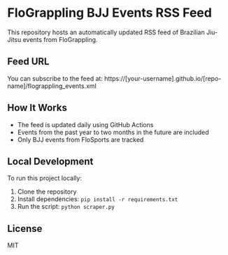 # FloGrappling BJJ Events RSS Feed

This repository hosts an automatically updated RSS feed of Brazilian Jiu-Jitsu events from FloGrappling.

## Feed URL

You can subscribe to the feed at: https://[your-username].github.io/[repo-name]/flograppling_events.xml

## How It Works

- The feed is updated daily using GitHub Actions
- Events from the past year to two months in the future are included
- Only BJJ events from FloSports are tracked

## Local Development

To run this project locally:

1. Clone the repository
2. Install dependencies: `pip install -r requirements.txt`
3. Run the script: `python scraper.py`

## License

MIT
